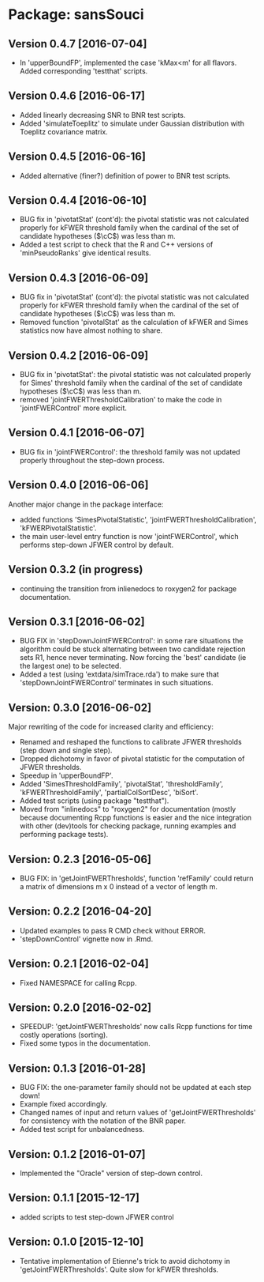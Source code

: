 # Package: sansSouci

## Version 0.4.7 [2016-07-04]
* In 'upperBoundFP', implemented the case 'kMax<m' for all flavors. Added corresponding 'testthat' scripts.

## Version 0.4.6 [2016-06-17]
* Added linearly decreasing SNR to BNR test scripts.
* Added 'simulateToeplitz' to simulate under Gaussian distribution
  with Toeplitz covariance matrix.

## Version 0.4.5 [2016-06-16]
* Added alternative (finer?) definition of power to BNR test scripts.

## Version 0.4.4 [2016-06-10]

* BUG fix in 'pivotatStat' (cont'd): the pivotal statistic was not
  calculated properly for kFWER threshold family when the cardinal of
  the set of candidate hypotheses ($\cC$) was less than m.
* Added a test script to check that the R and C++ versions of
  'minPseudoRanks' give identical results.

## Version 0.4.3 [2016-06-09]

* BUG fix in 'pivotatStat' (cont'd): the pivotal statistic was not
  calculated properly for kFWER threshold family when the cardinal of
  the set of candidate hypotheses ($\cC$) was less than m.
* Removed function 'pivotalStat' as the calculation of kFWER and Simes
  statistics now have almost nothing to share.

## Version 0.4.2 [2016-06-09]

* BUG fix in 'pivotatStat': the pivotal statistic was not calculated
  properly for Simes' threshold family when the cardinal of the set of
  candidate hypotheses ($\cC$) was less than m.
* removed 'jointFWERThresholdCalibration' to make the code in 'jointFWERControl' more explicit.

## Version 0.4.1 [2016-06-07]

* BUG fix in 'jointFWERControl': the threshold family was not
  updated properly throughout the step-down process.

## Version 0.4.0 [2016-06-06]

Another major change in the package interface:
* added functions 'SimesPivotalStatistic', 'jointFWERThresholdCalibration', 'kFWERPivotalStatistic'.
* the main user-level entry function is now 'jointFWERControl', which performs step-down JFWER control by default.

## Version 0.3.2 (in progress)
* continuing the transition from inlienedocs to roxygen2 for package documentation.

## Version 0.3.1 [2016-06-02]
* BUG FIX in 'stepDownJointFWERControl': in some rare situations the algorithm could be stuck alternating between two candidate rejection sets R1, hence never terminating. Now forcing the 'best' candidate (ie the largest one) to be selected.
* Added a test (using 'extdata/simTrace.rda') to make sure that 'stepDownJointFWERControl' terminates in such situations.

## Version: 0.3.0 [2016-06-02]

Major rewriting of the code for increased clarity and efficiency:
* Renamed and reshaped the functions to calibrate JFWER thresholds (step down and single step).
* Dropped dichotomy in favor of pivotal statistic for the computation of JFWER thresholds.
* Speedup in 'upperBoundFP'.
* Added 'SimesThresholdFamily', 'pivotalStat', 'thresholdFamily', 'kFWERThresholdFamily', 'partialColSortDesc', 'biSort'.
* Added test scripts (using package "testthat").
* Moved from "inlinedocs" to "roxygen2" for documentation (mostly because documenting Rcpp functions is easier and the nice integration with other (dev)tools for checking package, running examples and performing package tests).

## Version: 0.2.3 [2016-05-06]

* BUG FIX: in 'getJointFWERThresholds', function 'refFamily' could
  return a matrix of dimensions m x 0 instead of a vector of length m.

## Version: 0.2.2 [2016-04-20]

* Updated examples to pass R CMD check without ERROR.
* 'stepDownControl' vignette now in .Rmd.

## Version: 0.2.1 [2016-02-04]

* Fixed NAMESPACE for calling Rcpp.

## Version: 0.2.0 [2016-02-02]

* SPEEDUP: 'getJointFWERThresholds' now calls Rcpp functions for time costly operations (sorting).
* Fixed some typos in the documentation.

## Version: 0.1.3 [2016-01-28]

* BUG FIX: the one-parameter family should not be updated at each step down!
* Example fixed accordingly.
* Changed names of input and return values of 'getJointFWERThresholds' for consistency with the notation of the BNR paper.
* Added test script for unbalancedness.

## Version: 0.1.2 [2016-01-07]

* Implemented the "Oracle" version of step-down control.

## Version: 0.1.1 [2015-12-17]

* added scripts to test step-down JFWER control

## Version: 0.1.0 [2015-12-10]

* Tentative implementation of Etienne's trick to avoid dichotomy in 'getJointFWERThresholds'. Quite slow for kFWER thresholds.



